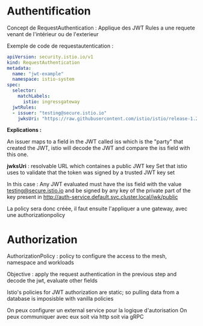 
# Authentification

Concept de RequestAuthentication : Applique des JWT Rules a une requete venant de l'intérieur ou de l'exterieur

Exemple de code de requestautentication :
```yaml
apiVersion: security.istio.io/v1
kind: RequestAuthentication
metadata:
  name: "jwt-example"
  namespace: istio-system
spec:
  selector:
    matchLabels:
      istio: ingressgateway
  jwtRules:
  - issuer: "testing@secure.istio.io"
    jwksUri: "https://raw.githubusercontent.com/istio/istio/release-1.24/security/tools/jwt/samples/jwks.json"
```

**Explications :**

An issuer maps to a field in the JWT called iss which is the "party" that created the JWT, istio will decode the JWT and compare the iss field with this one.

**jwksUri** : resolvable URL which containes a public JWT key Set that istio uses to validate that the token was signed by a trusted JWT key set

In this case : Any JWT evaluated must have the iss field with the value testing@secure.istio.io and be signed by any key of the private part of the key present in http://auth-service.default.svc.cluster.local/jwk/public

La policy sera donc créée, il faut ensuite l'appliquer a une gateway, avec une authorizationpolicy


# Authorization

AuthorizationPolicy : policy to configure the access to the mesh, namespace and workloads

Objective : apply the request authentication in the previous step and decode the jwt, evaluate other fields



Istio's policies for JWT authorization are static; so pulling data from a database is imposisble with vanilla policies

On peux configurer un external service pour la logique d'autorisation
On peux communiquer avec eux soit via http soit via gRPC






